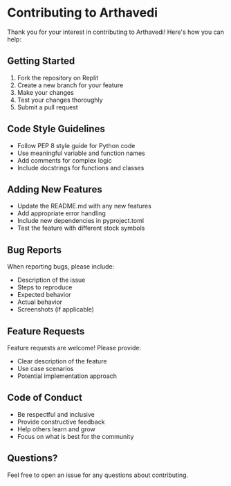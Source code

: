 
# Contributing to Arthavedi

Thank you for your interest in contributing to Arthavedi! Here's how you can help:

## Getting Started

1. Fork the repository on Replit
2. Create a new branch for your feature
3. Make your changes
4. Test your changes thoroughly
5. Submit a pull request

## Code Style Guidelines

- Follow PEP 8 style guide for Python code
- Use meaningful variable and function names
- Add comments for complex logic
- Include docstrings for functions and classes

## Adding New Features

- Update the README.md with any new features
- Add appropriate error handling
- Include new dependencies in pyproject.toml
- Test the feature with different stock symbols

## Bug Reports

When reporting bugs, please include:
- Description of the issue
- Steps to reproduce
- Expected behavior
- Actual behavior
- Screenshots (if applicable)

## Feature Requests

Feature requests are welcome! Please provide:
- Clear description of the feature
- Use case scenarios
- Potential implementation approach

## Code of Conduct

- Be respectful and inclusive
- Provide constructive feedback
- Help others learn and grow
- Focus on what is best for the community

## Questions?

Feel free to open an issue for any questions about contributing.

